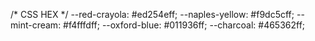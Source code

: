 /* CSS HEX */
--red-crayola: #ed254eff;
--naples-yellow: #f9dc5cff;
--mint-cream: #f4fffdff;
--oxford-blue: #011936ff;
--charcoal: #465362ff;


